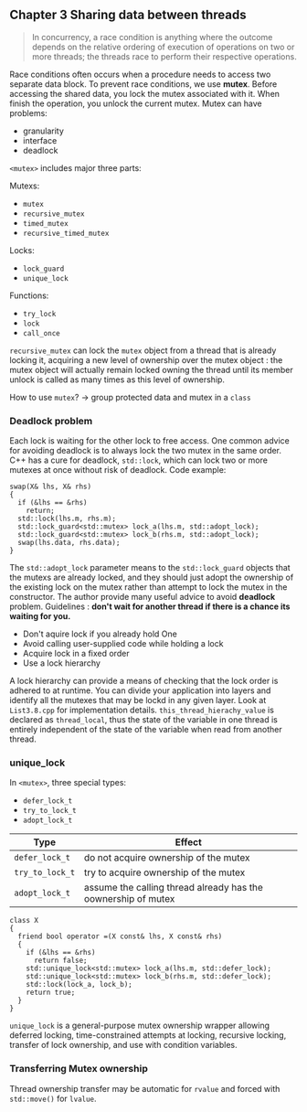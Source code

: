 ## Chapter 3 Sharing data between threads
> In concurrency, a race condition is anything where the outcome depends on the relative ordering of execution of operations on two or more threads; the threads race to perform their respective operations.

Race conditions often occurs when a procedure needs to access two separate data block. To prevent race conditions, we use **mutex**. Before accessing the shared data, you lock the mutex associated with it. When finish the operation, you unlock the current mutex.
Mutex can have problems:
- granularity
- interface
- deadlock

`<mutex>` includes major three parts:

Mutexs:
- `mutex`
- `recursive_mutex`
- `timed_mutex`
- `recursive_timed_mutex`

Locks:
- `lock_guard`
- `unique_lock`

Functions:
- `try_lock`
- `lock`
- `call_once`

`recursive_mutex` can lock the `mutex` object from a thread that is already locking it, acquiring a new level of ownership over the mutex object : the mutex object will actually remain locked owning the thread until its member unlock is called as many times as this level of ownership.

How to use `mutex`? -> group protected data and mutex in a `class`

### Deadlock problem
Each lock is waiting for the other lock to free access. One common advice for avoiding deadlock is to always lock the two mutex in the same order. C++ has a cure for deadlock, `std::lock`, which can lock two or more mutexes at once without risk of deadlock. Code example:

    swap(X& lhs, X& rhs)
    {
      if (&lhs == &rhs)
        return;
      std::lock(lhs.m, rhs.m);
      std::lock_guard<std::mutex> lock_a(lhs.m, std::adopt_lock);
      std::lock_guard<std::mutex> lock_b(rhs.m, std::adopt_lock);
      swap(lhs.data, rhs.data);
    }
The `std::adopt_lock` parameter means to the `std::lock_guard` objects that the mutexs are already locked, and they should just adopt the ownership of the existing lock on the mutex rather than attempt to lock the mutex in the constructor.
The author provide many useful advice to avoid **deadlock** problem. Guidelines : **don't wait for another thread if there is a chance its waiting for you.**

- Don't aquire lock if you already hold One
- Avoid calling user-supplied code while holding a lock
- Acquire lock in a fixed order
- Use a lock hierarchy

A lock hierarchy can provide a means of checking that the lock order is adhered to at runtime. You can divide your application into layers and identify all the mutexes that may be lockd in any given layer. Look at `List3.8.cpp` for implementation details. `this_thread_hierachy_value` is declared as `thread_local`, thus the state of the variable in one thread is entirely independent of the state of the variable when read from another thread.

### unique_lock
In `<mutex>`, three special types:
- `defer_lock_t`
- `try_to_lock_t`
- `adopt_lock_t`

Type | Effect
------|-------
`defer_lock_t` | do not acquire ownership of the mutex
`try_to_lock_t` | try to acquire ownership of the mutex
`adopt_lock_t` | assume the calling thread already has the oownership of mutex

    class X
    {
      friend bool operator =(X const& lhs, X const& rhs)
      {
        if (&lhs == &rhs)
          return false;
        std::unique_lock<std::mutex> lock_a(lhs.m, std::defer_lock);
        std::unique_lock<std::mutex> lock_b(rhs.m, std::defer_lock);
        std::lock(lock_a, lock_b);
        return true;
      }
    }
`unique_lock` is a general-purpose mutex ownership wrapper allowing deferred locking, time-constrained attempts at locking, recursive locking, transfer of lock ownership, and use with condition variables.

### Transferring Mutex ownership
Thread ownership transfer may be automatic for `rvalue` and forced with `std::move()` for `lvalue`. 
